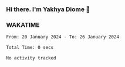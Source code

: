 ### Hi there. I'm Yakhya Diome 👋

### WAKATIME
<!--START_SECTION:waka-->

```txt
From: 20 January 2024 - To: 26 January 2024

Total Time: 0 secs

No activity tracked
```

<!--END_SECTION:waka-->
